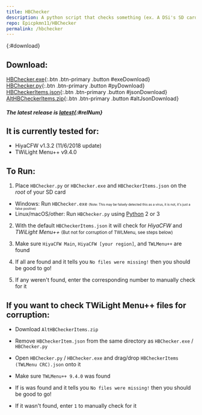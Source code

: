 ```yaml
---
title: HBChecker
description: A python script that checks something (ex. A DSi's SD card) to see if specific files are missing or corrupted
repo: Epicpkmn11/HBChecker
permalink: /hbchecker
---
```


{:#download}
## Download:
[HBChecker.exe](https://github.com/Epicpkmn11/HBChecker/releases/latest){:.btn .btn-primary .button #exeDownload}
[HBChecker.py](https://github.com/Epicpkmn11/HBChecker/releases/latest){:.btn .btn-primary .button #pyDownload}
[HBCheckerItems.json](https://github.com/Epicpkmn11/HBChecker/releases/latest){:.btn .btn-primary .button #jsonDownload}
[AltHBCheckerItems.zip](https://github.com/Epicpkmn11/HBChecker/releases/latest){:.btn .btn-primary .button #altJsonDownload}
##### The latest release is [latest](https://github.com/Epicpkmn11/HBChecker/releases/latest/){:#relNum}

## It is currently tested for:
- HiyaCFW v1.3.2 (11/6/2018 update)
- TWiLight Menu++ v9.4.0

## To Run:
1. Place `HBChecker.py` or `HBChecker.exe` and `HBCheckerItems.json` on the <em>root</em> of your SD card
  - Windows: Run `HBChecker.exe` <span style="font-size: 60%">(Note: This may be falsely detected this as a virus, it is not, it's just a false positive)</span>
  - Linux/macOS/other: Run `HBChecker.py` using [Python](https://www.python.org) 2 or 3

2. With the default `HBCheckerItems.json` it will check for <em>HiyaCFW</em> and <em>TWiLight Menu++</em> <small>(But not for corruption of TWLMenu, see steps below)</small>

3. Make sure `HiyaCFW Main`, `HiyaCFW [your region]`, and `TWLMenu++` are found

4. If all are found and it tells you `No files were missing!` then you should be good to go!

5. If any weren't found, enter the corresponding number to manually check for it

## If you want to check TWiLight Menu++ files for corruption:
- Download `AltHBCheckerItems.zip`

- Remove `HBCheckerItem.json` from the same directory as `HBChecker.exe` / `HBChecker.py`

- Open `HBChecker.py` / `HBChecker.exe` and drag/drop `HBCheckerItems (TWLMenu CRC).json` onto it

- Make sure <code>TWLMenu++ <span id="twlVer">9.4.0</span></code> was found <small id="twlNotice"></small>

- If is was found and it tells you `No files were missing!` then you should be good to go!

- If it wasn't found, enter `1` to manually check for it

<script src="https://code.jquery.com/jquery-3.4.1.min.js" integrity="sha256-CSXorXvZcTkaix6Yvo6HppcZGetbYMGWSFlBw8HfCJo=" crossorigin="anonymous"></script>
<script src="/assets/js/releases.js"></script>
